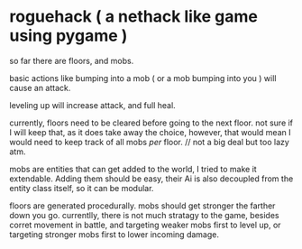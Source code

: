 # roguehack ( a nethack like game using pygame )

so far there are floors, and mobs.

basic actions like bumping into a mob ( or a mob bumping into you ) will cause an attack.

leveling up will increase attack, and full heal.

currently, floors need to be cleared before going to the next floor. 
not sure if I will keep that, as it does take away the choice, however, that would mean
I would need to keep track of all mobs *per* floor. // not a big deal but too lazy atm.

mobs are entities that can get added to the world, I tried to make it extendable. 
Adding them should be easy, their Ai is also decoupled from the entity class itself, so it can be modular. 

floors are generated procedurally. 
mobs should get stronger the farther down you go. currentlly, there is not much stratagy to the game, besides
corret movement in battle, and targeting weaker mobs first to level up, or targeting stronger mobs first to lower incoming damage.
